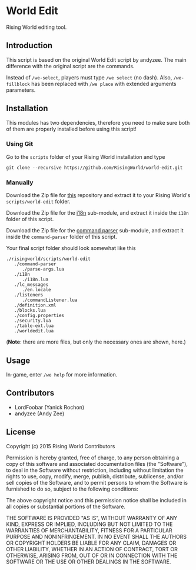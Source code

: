 # World Edit

Rising World editing tool.


## Introduction

This script is based on the original World Edit script by andyzee. The main difference with the original script are the commands.

Instead of `/we-select`, players must type `/we select` (no dash). Also, `/we-fillblock` has been replaced with `/we place` with extended arguments parameters.


## Installation

This modules has two dependencies, therefore you need to make sure both of them are properly installed before using this script!

### Using Git

Go to the `scripts` folder of your Rising World installation and type

```
git clone --recursive https://github.com/RisingWorld/world-edit.git
```

### Manually

Download the Zip file for [this](https://github.com/RisingWorld/world-edit/archive/master.zip) repository and extract it to your Rising World's `scripts/world-edit` folder.

Download the Zip file for the [i18n](https://github.com/RisingWorld/i18n/archive/master.zip) sub-module, and extract it inside the `i18n` folder of this script.

Download the Zip file for the [command parser](https://github.com/RisingWorld/command-parser/archive/master.zip) sub-module, and extract it inside the `command-parser` folder of this script.

Your final script folder should look somewhat like this

```
./risingworld/scripts/world-edit
   ./command-parser
      ./parse-args.lua
   ./i18n
      ./i18n.lua
   ./lc_messages
      ./en.locale
   ./listeners
      ./commandListener.lua
   ./definition.xml
   ./blocks.lua
   ./config.properties
   ./security.lua
   ./table-ext.lua
   ./worldedit.lua
```

(**Note**: there are more files, but only the necessary ones are shown, here.)


## Usage

In-game, enter `/we help` for more information.


## Contributors

* LordFoobar (Yanick Rochon)
* andyzee (Andy Zee)


## License

Copyright (c) 2015 Rising World Contributors

Permission is hereby granted, free of charge, to any person obtaining a copy of this software and associated documentation files (the "Software"), to deal in the Software without restriction, including without limitation the rights to use, copy, modify, merge, publish, distribute, sublicense, and/or sell copies of the Software, and to permit persons to whom the Software is furnished to do so, subject to the following conditions:

The above copyright notice and this permission notice shall be included in all copies or substantial portions of the Software.

THE SOFTWARE IS PROVIDED "AS IS", WITHOUT WARRANTY OF ANY KIND, EXPRESS OR IMPLIED, INCLUDING BUT NOT LIMITED TO THE WARRANTIES OF MERCHANTABILITY, FITNESS FOR A PARTICULAR PURPOSE AND NONINFRINGEMENT. IN NO EVENT SHALL THE AUTHORS OR COPYRIGHT HOLDERS BE LIABLE FOR ANY CLAIM, DAMAGES OR OTHER LIABILITY, WHETHER IN AN ACTION OF CONTRACT, TORT OR OTHERWISE, ARISING FROM, OUT OF OR IN CONNECTION WITH THE SOFTWARE OR THE USE OR OTHER DEALINGS IN THE SOFTWARE.